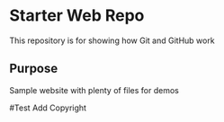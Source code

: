 # Starter Web Repo

This repository is for showing how Git and GitHub work

## Purpose

Sample website with plenty of files for demos

#Test Add Copyright
